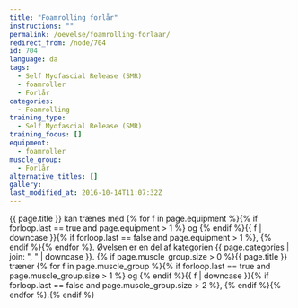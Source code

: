```yaml
---
title: "Foamrolling forlår"
instructions: ""
permalink: /oevelse/foamrolling-forlaar/
redirect_from: /node/704
id: 704
language: da
tags:
  - Self Myofascial Release (SMR)
  - foamroller
  - Forlår
categories:
  - Foamrolling
training_type:
  - Self Myofascial Release (SMR)
training_focus: []
equipment:
  - foamroller
muscle_group:
  - Forlår
alternative_titles: []
gallery:
last_modified_at: 2016-10-14T11:07:32Z
---
```


{{ page.title }} kan trænes med {% for f in page.equipment %}{% if forloop.last == true and page.equipment > 1 %} og {% endif %}{{ f | downcase  }}{% if forloop.last == false and page.equipment > 1 %}, {% endif %}{% endfor %}. Øvelsen er en del af kategorien {{ page.categories | join: ", " | downcase }}. {% if page.muscle_group.size > 0 %}{{ page.title }} træner {% for f in page.muscle_group %}{% if forloop.last == true and page.muscle_group.size > 1 %} og {% endif %}{{ f | downcase }}{% if forloop.last == false and page.muscle_group.size > 2 %}, {% endif %}{% endfor %}.{% endif %}
